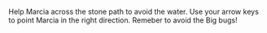 Help Marcia across the stone path to avoid the water. Use your arrow keys to point Marcia in the right direction.
Remeber to avoid the Big bugs! 